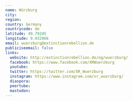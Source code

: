 ```yaml
---
name: Würzburg
city:
region:
country: Germany
countrycode: de
latitude: 49.79245
longitude: 9.932966
email: wuerzburg@extinctionrebellion.de
publiciseemail: false
links:
  website: http://extinctionrebellion.de/og/wuerzburg/
  facebook: https://www.facebook.com/XRWuerzburg
  youtube:
  twitter: https://twitter.com/XR_Wuerzburg
  instagram: https://www.instagram.com/xr_wuerzburg/
  diaspora:
  peertube:
  mastodon:
---
```

